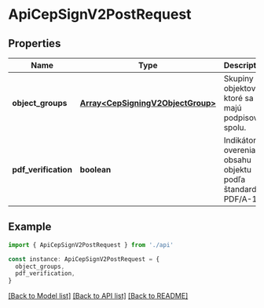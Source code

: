 # ApiCepSignV2PostRequest

## Properties

| Name                 | Type                                                                   | Description                                                 | Notes                             |
| -------------------- | ---------------------------------------------------------------------- | ----------------------------------------------------------- | --------------------------------- |
| **object_groups**    | [**Array&lt;CepSigningV2ObjectGroup&gt;**](CepSigningV2ObjectGroup.md) | Skupiny objektov, ktoré sa majú podpisovať spolu.           | [default to undefined]            |
| **pdf_verification** | **boolean**                                                            | Indikátor overenia obsahu objektu podľa štandardu PDF/A-1a. | [optional] [default to undefined] |

## Example

```typescript
import { ApiCepSignV2PostRequest } from './api'

const instance: ApiCepSignV2PostRequest = {
  object_groups,
  pdf_verification,
}
```

[[Back to Model list]](../README.md#documentation-for-models) [[Back to API list]](../README.md#documentation-for-api-endpoints) [[Back to README]](../README.md)
